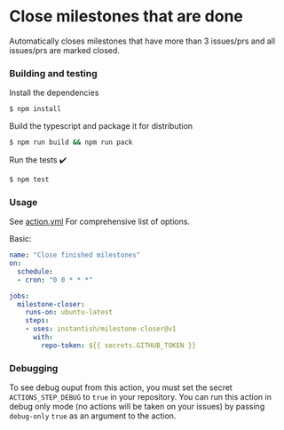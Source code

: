 # Close milestones that are done

Automatically closes milestones that have more than 3 issues/prs and all issues/prs are marked closed.

### Building and testing

Install the dependencies
```bash
$ npm install
```

Build the typescript and package it for distribution
```bash
$ npm run build && npm run pack
```

Run the tests :heavy_check_mark:
```bash
$ npm test
```

### Usage

See [action.yml](./action.yml) For comprehensive list of options.

Basic:
```yaml
name: "Close finished milestones"
on:
  schedule:
  - cron: "0 0 * * *"

jobs:
  milestone-closer:
    runs-on: ubuntu-latest
    steps:
    - uses: instantish/milestone-closer@v1
      with:
        repo-token: ${{ secrets.GITHUB_TOKEN }}
```

### Debugging

To see debug ouput from this action, you must set the secret `ACTIONS_STEP_DEBUG` to `true` in your repository. You can run this action in debug only mode (no actions will be taken on your issues) by passing `debug-only` `true` as an argument to the action.
